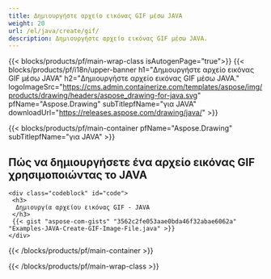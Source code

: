 ```yaml
---
title: Δημιουργήστε αρχείο εικόνας GIF μέσω JAVA
weight: 20
url: /el/java/create/gif/
description: Δημιουργήστε αρχείο εικόνας GIF μέσω JAVA.
---
```


{{< blocks/products/pf/main-wrap-class isAutogenPage="true">}}
{{< blocks/products/pf/i18n/upper-banner h1="Δημιουργήστε αρχείο εικόνας GIF μέσω JAVA" h2="Δημιουργήστε αρχείο εικόνας GIF μέσω JAVA." logoImageSrc="https://cms.admin.containerize.com/templates/aspose/img/products/drawing/headers/aspose_drawing-for-java.svg" pfName="Aspose.Drawing" subTitlepfName="για JAVA" downloadUrl="https://releases.aspose.com/drawing/java/" >}}

{{< blocks/products/pf/main-container pfName="Aspose.Drawing" subTitlepfName="για JAVA" >}}

<h2>Πώς να δημιουργήσετε ένα αρχείο εικόνας GIF χρησιμοποιώντας το JAVA</h2>

    <div class="codeblock" id="code">
     <h3>
      Δημιουργία αρχείου εικόνας GIF - JAVA
     </h3>
     {{< gist "aspose-com-gists" "3562c2fe053aae0bda46f32abae6062a" "Examples-JAVA-Create-GIF-Image-File.java" >}}
    </div>

{{< /blocks/products/pf/main-container >}}


{{< /blocks/products/pf/main-wrap-class >}}
